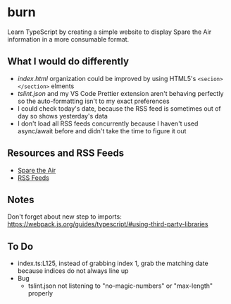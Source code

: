 # burn

Learn TypeScript by creating a simple website to display Spare the Air information in a more consumable format.

## What I would do differently

- _index.html_ organization could be improved by using HTML5's `<secion></section>` elments
- _tslint.json_ and my VS Code Prettier extension aren't behaving perfectly so the auto-formatting isn't to my exact preferences
- I could check today's date, because the RSS feed is sometimes out of day so shows yesterday's data
- I don't load all RSS feeds concurrently because I haven't used async/await before and didn't take the time to figure it out

## Resources and RSS Feeds

- [Spare the Air](http://www.sparetheair.org/)
- [RSS Feeds](http://www.baaqmd.gov/online-services/rss-feeds)

## Notes

Don't forget about new step to imports: https://webpack.js.org/guides/typescript/#using-third-party-libraries

## To Do

- index.ts:L125, instead of grabbing index 1, grab the matching date because indices do not always line up
- Bug
  - tslint.json not listening to "no-magic-numbers" or "max-length" properly
